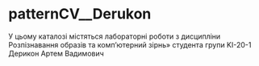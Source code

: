 # patternCV__Derukon
У цьому каталозі містяться лабораторні роботи з дисципліни Розпізнавання образів та комп’ютерний зірнь» студента групи KI-20-1 Дерикон Артем Вадимович
